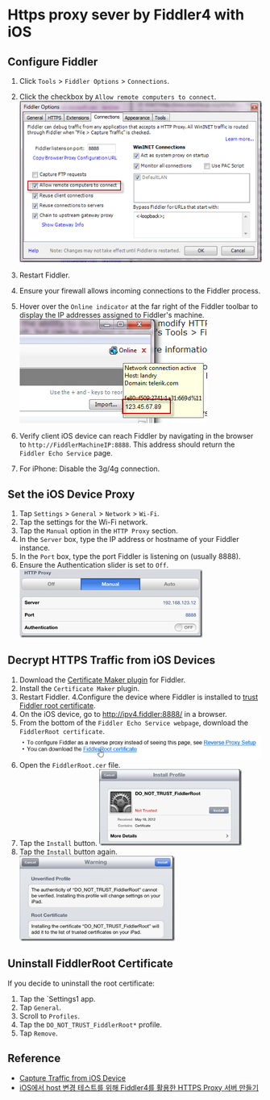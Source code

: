 # Https proxy sever by Fiddler4 with iOS

## Configure Fiddler

1. Click `Tools` > `Fiddler Options` > `Connections`.
2. Click the checkbox by `Allow remote computers to connect`.
![AllowRemoteComputersToConnect.png](../img/Tools/fiddler/AllowRemoteComputersToConnect.png)

3. Restart Fiddler.
4. Ensure your firewall allows incoming connections to the Fiddler process.
5. Hover over the `Online indicator` at the far right of the Fiddler toolbar to display the IP addresses assigned to Fiddler's machine.
![OnlineTooltip.png](../img/Tools/fiddler/OnlineTooltip.png)
6. Verify client iOS device can reach Fiddler by navigating in the browser to `http://FiddlerMachineIP:8888`. This address should return the `Fiddler Echo Service` page.
7. For iPhone: Disable the 3g/4g connection.

## Set the iOS Device Proxy

1. Tap `Settings` > `General` > `Network` > `Wi-Fi`.
2. Tap the settings for the Wi-Fi network.
3. Tap the `Manual` option in the `HTTP Proxy` section.
4. In the `Server` box, type the IP address or hostname of your Fiddler instance.
5. In the `Port` box, type the port Fiddler is listening on (usually 8888).
6. Ensure the Authentication slider is set to `Off`.
![iOSProxySettings.png](../img/Tools/fiddler/iOSProxySettings.png)

## Decrypt HTTPS Traffic from iOS Devices

1. Download the [Certificate Maker plugin](http://fiddler2.com/add-ons) for Fiddler.
2. Install the `Certificate Maker` plugin.
3. Restart Fiddler.
4.Configure the device where Fiddler is installed to [trust Fiddler root certificate](http://docs.telerik.com/fiddler/Configure-Fiddler/Tasks/TrustFiddlerRootCert).
5. On the iOS device, go to http://ipv4.fiddler:8888/ in a browser.
6. From the bottom of the `Fiddler Echo Service webpage`, download the `FiddlerRoot certificate`.
![DownloadFiddlerRootCert.png](../img/Tools/fiddler/DownloadFiddlerRootCert.png)
7. Open the `FiddlerRoot.cer` file.
8. Tap the `Install` button.
![InstallProfile.png](../img/Tools/fiddler/InstallProfile.png)
9. Tap the `Install` button again.
![Warning.png](../img/Tools/fiddler/Warning.png)

## Uninstall FiddlerRoot Certificate

If you decide to uninstall the root certificate:

1. Tap the `Settings1 app.
2. Tap `General`.
3. Scroll to `Profiles`.
4. Tap the `DO_NOT_TRUST_FiddlerRoot*` profile.
5. Tap `Remove`.

## Reference

* [Capture Traffic from iOS Device](http://docs.telerik.com/fiddler/Configure-Fiddler/Tasks/ConfigureForiOS)
* [iOS에서 host 변경 테스트를 위해 Fiddler4를 활용한 HTTPS Proxy 서버 만들기](http://blog.hanseomgi.com/entry/iOS%EC%97%90%EC%84%9C-host-%EB%B3%80%EA%B2%BD-%ED%85%8C%EC%8A%A4%ED%8A%B8%EB%A5%BC-%EC%9C%84%ED%95%B4-Fiddler4%EB%A5%BC-%ED%99%9C%EC%9A%A9%ED%95%9C-HTTPS-Proxy-%EC%84%9C%EB%B2%84-%EB%A7%8C%EB%93%A4%EA%B8%B0)